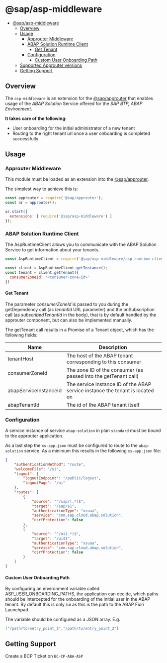 @sap/asp-middleware
==============

<!-- toc -->

- [@sap/asp-middleware](#sapasp-middleware)
	- [Overview](#overview)
	- [Usage](#usage)
		- [Approuter Middleware](#approuter-middleware)
		- [ABAP Solution Runtime Client](#abap-solution-runtime-client)
			- [Get Tenant](#get-tenant)
		- [Configuration](#configuration)
			- [Custom User Onboarding Path](#custom-user-onboarding-path)
	- [Supported Approuter versions](#supported-approuter-versions)
	- [Getting Support](#getting-support)

<!-- tocstop -->

## Overview
The `asp-middleware` is an extension for the [@sap/approuter](https://www.npmjs.com/package/@sap/approuter) that enables usage of the *ABAP Solution* Service offered for the *SAP BTP, ABAP Environment*.

**It takes care of the following:**
- User onboarding for the initial administrator of a new tenant
- Routing to the right tenant url once a user onboarding is completed successfully

## Usage

### Approuter Middleware

This module must be loaded as an extension into the [@sap/approuter](https://www.npmjs.com/package/@sap/approuter).


The simplest way to achieve this is:
```javascript
const approuter = require('@sap/approuter');
const ar = approuter();

ar.start({
  extensions: [ require('@sap/asp-middleware') ]
});
```

### ABAP Solution Runtime Client

The AspRuntimeClient allows you to communicate with the ABAP Solution Service to get information about your tenants.

```javascript
const AspRuntimeClient = require('@sap/asp-middleware/asp-runtime-client');

const client = AspRuntimeClient.getInstance();
const tenant = client.getTenant({
  consumerZoneId: '<consumer-zone-id>'
})
```

#### Get Tenant

The parameter *consumerZoneId* is passed to you during the getDependency call (as *tenantId* URL parameter) and the onSubscription call (as *subscribedTenantId* in the body), that is by default handled by the approuter component, but can also be implemented manually.

The getTenant call results in a Promise of a Tenant object, which has the following fields:

| Name | Description |
|---|---|
| tenantHost | The host of the ABAP tenant corresponding to this consumer |
| consumerZoneId | The zone ID of the consumer (as passed into the getTenant call) |
| abapServiceInstanceId | The service instance ID of the ABAP service instance the tenant is located on | 
| abapTenantId | The id of the ABAP tenant itself |

### Configuration

A service instance of service `abap-solution` in plan `standard` must be bound to the approuter application.

As a last step the `xs-app.json` must be configured to route to the `abap-solution` service. As a minimum this results in the following `xs-app.json` file:
```json
{
	"authenticationMethod": "route",
	"welcomeFile": "/ui",
	"logout": {
		"logoutEndpoint": "/public/logout",
		"logoutPage": "/ui"
	},
	"routes": [
		{
			"source": "^/sap/(.*)$",
			"target": "/sap/$1",
			"authenticationType": "xsuaa",
			"service": "com.sap.cloud.abap.solution",
			"csrfProtection": false
		},
		{
			"source": "^/ui(.*)$",
			"target": "/ui$1",
			"authenticationType": "xsuaa",
			"service": "com.sap.cloud.abap.solution",
			"csrfProtection": false
		}
	]
}
```

#### Custom User Onboarding Path

By configuring an environment variable called ASP_USER_ONBOARDING_PATHS, the application can decide, which paths should be intercepted for the onboarding of the initial user in the ABAP tenant. By default this is only /ui as this is the path to the ABAP Fiori Launchpad.

The variable should be configured as a JSON array. E.g. 

```json
["/path/to/entry_point_1","/path/to/entry_point_2"]
```


## Getting Support
Create a BCP Ticket on `BC-CP-ABA-ASP`
